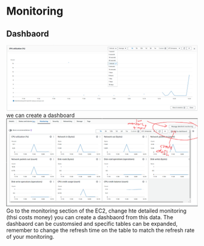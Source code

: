 # Monitoring
## Dashbaord
![Alt text](image.png)
we can create a dashboard
![Alt text](image-1.png)
Go to the monitoring section of the EC2, change hte detailed monitoring (thsi costs money)
you can create a dashbaord from this data.
The dashbaord can be customsied and specific tables can be expanded, remember to change the refresh time on the table to match the refresh rate of your monitoring.
